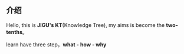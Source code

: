 ## 介绍

Hello, this is **JIGU's KT**(Knowledge Tree), my aims is become the **two-tenths**。

learn have three step，**what - how - why**
